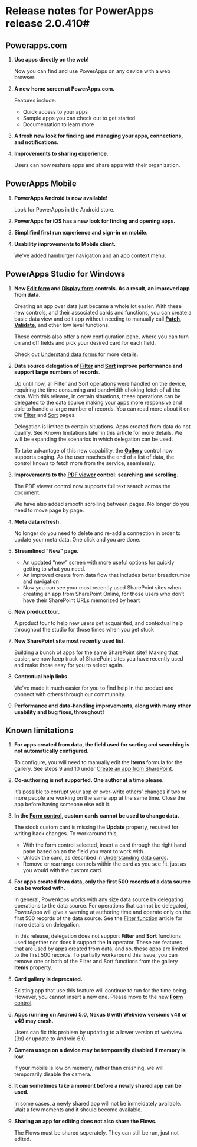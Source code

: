 <properties
    pageTitle="Release notes for PowerApps | Microsoft PowerApps"
    description="Release nots"
    services=""
    suite="powerapps"
    documentationCenter="na"
    authors="gregli-msft"
    manager="erikre"
    editor=""
    tags=""/>
<tags
    ms.service="powerapps"
    ms.devlang="na"
    ms.topic="article"
    ms.tgt_pltfrm="na"
    ms.workload="na"
    ms.date="04/13/2016"
    ms.author="gregli"/>

# Release notes for PowerApps release 2.0.410#

## Powerapps.com ##

1. 	**Use apps directly on the web!**

	Now you can find and use PowerApps on any device with a web browser.

2.  **A new home screen at PowerApps.com.**

	Features include:
	- Quick access to your apps
	- Sample apps you can check out to get started
	- Documentation to learn more
	
3.	**A fresh new look for finding and managing your apps, connections, and notifications.**

4.	**Improvements to sharing experience.**

	Users can now reshare apps and share apps with their organization.

## PowerApps Mobile ##

1. 	**PowerApps Android is now available!**

	Look for PowerApps in the Android store.

2. 	**PowerApps for iOS has a new look for finding and opening apps.**

3. **Simplified first run experience and sign-in on mobile.**

4. **Usability improvements to Mobile client.**

	We've added hamburger navigation and an app context menu.

## PowerApps Studio for Windows ##

1. **New [Edit form](control-form-detail.md) and [Display form](control-form-detail.md) controls. As a result, an improved app from data.** 

	Creating an app over data just became a whole lot easier.  With these new controls, and their associated cards and functions, you can create a basic data view and edit app without needing to manually call [**Patch**](function-patch.md), [**Validate**](function-validate.md), and other low level functions.

	These controls also offer a new configuration pane, where you can turn on and off fields and pick your desired card for each field.

	Check out [Understand data forms](working-with-data-forms.md) for more details.

1. **Data source delegation of [Filter](function-filter-lookup.md) and [Sort](function-sort.md) improve performance and support large numbers of records.**

	Up until now, all Filter and Sort operations were handled on the device, requiring the time consuming and bandwidth choking fetch of all the data.  With this release, in certain situations, these operations can be delegated to the data source making your apps more responsive and able to handle a large number of records.  You can read more about it on the [Filter](function-filter-lookup.md) and [Sort](function-sort.md) pages.

	Delegation is limited to certain situations.  Apps created from data do not qualify.  See Known limitations later in this article for more details.  We will be expanding the scenarios in which delegation can be used.

	To take advantage of this new capability, the [**Gallery**](control-gallery.md) control now supports paging.  As the user reaches the end of a list of data, the control knows to fetch more from the service, seamlessly.

1. **Improvements to the [PDF viewer](control-pdf-viewer.md) control: searching and scrolling.**

	The PDF viewer control now supports full text search across the document.  

	We have also added smooth scrolling between pages.  No longer do you need to move page by page.

1. **Meta data refresh.**

	No longer do you need to delete and re-add a connection in order to update your meta data.  One click and you are done.
 
1. **Streamlined "New" page.**

	- An updated “new” screen with more useful options for quickly getting to what you need.
	- An improved create from data flow that includes better breadcrumbs and navigation
	- Now you can see your most recently used SharePoint sites when creating an app from SharePoint Online, for those users who don’t have their SharePoint URLs memorized by heart

3. **New product tour.**

	A product tour to help new users get acquainted, and contextual help throughout the studio for those times when you get stuck

1. **New SharePoint site most recently used list.**

	Building a bunch of apps for the same SharePoint site?  Making that easier, we now keep track of SharePoint sites you have recently used and make those easy for you to select again.   

1. **Contextual help links.**

	We've made it much easier for you to find help in the product and connect with others through our communnity.

1. **Performance and data-handling improvements, along with many other usability and bug fixes, throughout!**

## Known limitations ##

1.  **For apps created from data, the field used for sorting and searching is not automatically configured.** 

	To configure, you will need to manually edit the **Items** formula for the gallery.  See steps 9 and 10 under [Create an app from SharePoint](app-from-sharepoint.md#create-an-app).

2. **Co-authoring is not supported.  One author at a time please.**

	It’s possible to corrupt your app or over-write others’ changes if two or more people are working on the same app at the same time.  Close the app before having someone else edit it.

3. **In the [Form control](control-form-detail.md), custom cards cannot be used to change data.**

	The stock custom card is missing the **Update** property, required for writing back changes.  To workaround this, 
	- With the form control selected, insert a card through the right hand pane based on an the field you want to work with.  
	- Unlock the card, as described in [Understanding data cards](working-with-cards.md#unlock-a-card.md).
	- Remove or rearrange controls within the card as you see fit, just as you would with the custom card.   

4. **For apps created from data, only the first 500 records of a data source can be worked with.**

	In general, PowerApps works with any size data source by delegating operations to the data source.  For operations that cannot be delegated, PowerApps will give a warning at authoring time and operate only on the first 500 records of the data source.  See the [Filter function](function-filter-lookup.md) article for more details on delegation.  

	In this release, delegation does not support **Filter** and **Sort** functions used together nor does it support the **In** operator.  These are features that are used by apps created from data, and so, these apps are limited to the first 500 records.  To partially workaround this issue, you can remove one or both of the Filter and Sort functions from the gallery **Items** property.

5. **Card gallery is deprecated.**

	Existing app that use this feature will continue to run for the time being.  However, you cannot insert a new one.  Please move to the new [**Form** control](control-form-detail.md).

5. **Apps running on Android 5.0, Nexus 6 with Webview versions v48 or v49 may crash.**

	Users can fix this problem by updating to a lower version of webview (3x) or update to Android 6.0.

6. **Camera usage on a device may be temporarily disabled if memory is low.**

	If your mobile is low on memory, rather than crashing, we will temporarily disable the camera. 

8. **It can sometimes take a moment before a newly shared app can be used.**

	In some cases, a newly shared app will not be immeidately available.  Wait a few moments and it should become available.

9. **Sharing an app for editing does not also share the Flows.**

	The Flows must be shared seperately.  They can still be run, just not edited.

   


  
	

	







